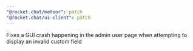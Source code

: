 ```yaml
---
"@rocket.chat/meteor": patch
"@rocket.chat/ui-client": patch
---
```


Fixes a GUI crash happening in the admin user page when attempting to display an invalid custom field  
